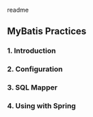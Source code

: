 readme

## MyBatis Practices

### 1. Introduction
### 2. Configuration
### 3. SQL Mapper
### 4. Using with Spring